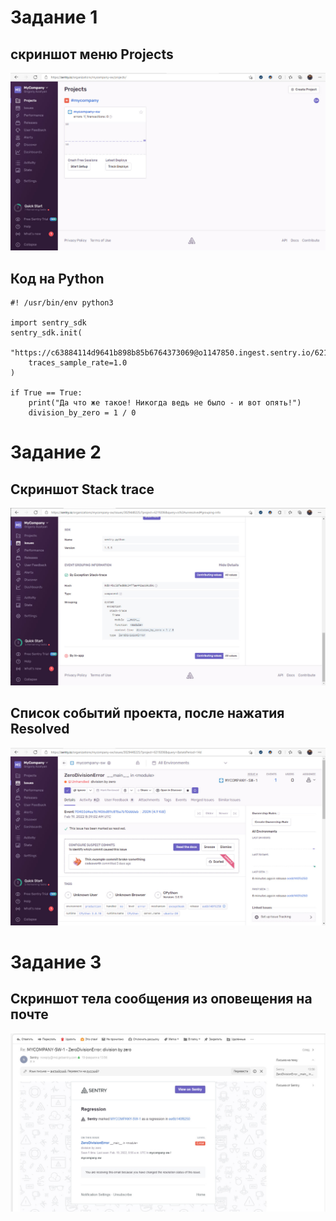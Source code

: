 # Задание 1

## скриншот меню Projects  
![](https://github.com/GrigoriyAzatyan/devops-netology/blob/main/Sentry_projects.jpg)

## Код на Python  

```
#! /usr/bin/env python3

import sentry_sdk
sentry_sdk.init(
    "https://c63884114d9641b898b85b6764373069@o1147850.ingest.sentry.io/6219206",
    traces_sample_rate=1.0
)

if True == True:
    print("Да что же такое! Никогда ведь не было - и вот опять!")
    division_by_zero = 1 / 0
```

# Задание 2

## Скриншот Stack trace  
![](https://github.com/GrigoriyAzatyan/devops-netology/blob/main/Sentry_stack_trace.jpg)

## Список событий проекта, после нажатия Resolved  
![](https://github.com/GrigoriyAzatyan/devops-netology/blob/main/Sentry_events.jpg)

# Задание 3

## Cкриншот тела сообщения из оповещения на почте
![](https://github.com/GrigoriyAzatyan/devops-netology/blob/main/Sentry_email.jpg)

